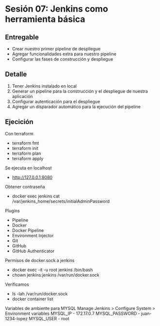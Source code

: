 # Sesión 07: Jenkins como herramienta básica

## Entregable

* Crear nuestro primer pipeline de despliegue 
* Agregar funcionalidades extra para nuestro pipeline
* Configurar las fases de construcción y despliegue

## Detalle

1. Tener Jenkins instalado en local
2. Generar un pipeline para la construcción y el despliegue de nuestra aplicación 
3. Configurar autenticación para el despliegue
4. Agregar un disparador automático para la ejecución del pipeline

## Ejecición

Con terraform
* terraform fmt
* terraform init
* terraform plan
* terraform apply

Se ejecuta en localhost
* http://127.0.0.1:8080

Obtener contraseña
* docker exec jenkins cat /var/jenkins_home/secrets/initialAdminPassword

Plugins
* Pipeline
* Docker
* Docker Pipeline
* Environment Injector
* Git
* GitHub
* GitHub Authenticator

Permisos de docker.sock a jenkins
* docker exec -it -u root jenkins /bin/bash
* chown jenkins:jenkins /var/run/docker.sock

Verificamos
* ls -lah /var/run/docker.sock
* docker container list

Variables de ambiente para MYSQL
Manage Jenkins > Configure System > Environment variables
MYSQL_IP - 172.17.0.7
MYSQL_PASSWORD - juan-1234-lopez
MYSQL_USER - root